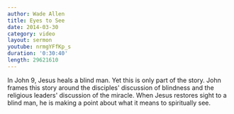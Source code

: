 ```yaml
---
author: Wade Allen
title: Eyes to See
date: 2014-03-30
category: video
layout: sermon
youtube: nrmgYFfKp_s
duration: '0:30:40'
length: 29621610
---
```


In John 9, Jesus heals a blind man. Yet this is only part of the story. John frames this story around the disciples' discussion of blindness and the religious leaders' discussion of the miracle. When Jesus restores sight to a blind man, he is making a point about what it means to spiritually see.
